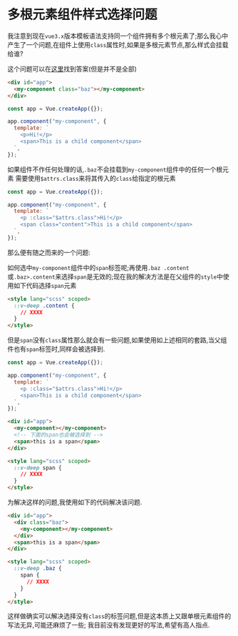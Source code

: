 <!--
 * @Author: kongchaolaohei
 * @Date: 2021-12-28 10:18:35
 * @LastEditTime: 2021-12-28 11:58:19
 * @LastEditors: kongchaolaohei
 * @FilePath: /vuepress-note/docs/commonly/vue3/多根元素组件样式选择问题.md
-->

# 多根元素组件样式选择问题

我注意到现在`vue3.x`版本模板语法支持同一个组件拥有多个根元素了;那么我心中产生了一个问题,在组件上使用`class`属性时,如果是多根元素节点,那么样式会挂载给谁?

这个问题可以在[这里](https://v3.cn.vuejs.org/guide/class-and-style.html#%E5%9C%A8%E7%BB%84%E4%BB%B6%E4%B8%8A%E4%BD%BF%E7%94%A8)找到答案(但是并不是全部)

```html
<div id="app">
  <my-component class="baz"></my-component>
</div>
```

```js
const app = Vue.createApp({});

app.component("my-component", {
  template: `
    <p>Hi!</p>
    <span>This is a child component</span>
  `,
});
```

如果组件不作任何处理的话,`.baz`不会挂载到`my-component`组件中的任何一个根元素
需要使用`$attrs.class`来将其传入的`class`给指定的根元素

```js
const app = Vue.createApp({});

app.component("my-component", {
  template: `
    <p :class="$attrs.class">Hi!</p>
    <span class="content">This is a child component</span>
  `,
});
```

那么便有随之而来的一个问题:

如何选中`my-component`组件中的`span`标签呢;再使用`.baz .content`或`.baz>.content`来选择`span`是无效的;现在我的解决方法是在父组件的`style`中使用如下代码选择`span`元素

```html
<style lang="scss" scoped>
  ::v-deep .content {
    // XXXX
  }
</style>
```

但是`span`没有`class`属性那么就会有一些问题,如果使用如上述相同的套路,当父组件也有`span`标签时,同样会被选择到.

```js
const app = Vue.createApp({});

app.component("my-component", {
  template: `
    <p :class="$attrs.class">Hi!</p>
    <span>This is a child component</span>
  `,
});
```

```html
<div id="app">
  <my-component></my-component>
  <!-- 下面的span也会被选择到 -->
  <span>this is a span</span>
</div>

<style lang="scss" scoped>
  ::v-deep span {
    // XXXX
  }
</style>
```

为解决这样的问题,我使用如下的代码解决该问题.

```html
<div id="app">
  <div class="baz">
    <my-component></my-component>
  </div>
  <span>this is a span</span>
</div>

<style lang="scss" scoped>
  ::v-deep .baz {
    span {
      // XXXX
    }
  }
</style>
```

这样做确实可以解决选择没有`class`的标签问题,但是这本质上又跟单根元素组件的写法无异,可能还麻烦了一些;
我目前没有发现更好的写法,希望有高人指点.
